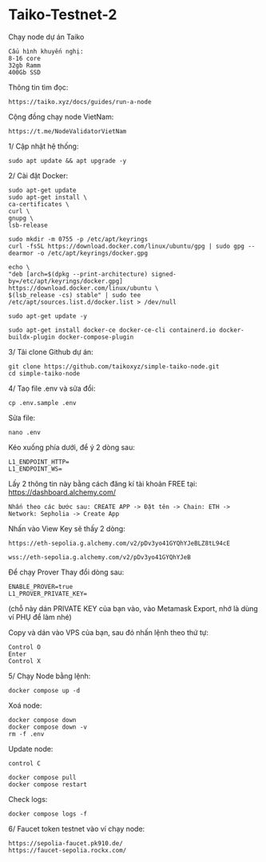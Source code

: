 # Taiko-Testnet-2

Chạy node dự án Taiko

    Cấu hình khuyến nghị:
    8-16 core
    32gb Ramm
    400Gb SSD
  
Thông tin tìm đọc:

    https://taiko.xyz/docs/guides/run-a-node
    
Cộng đồng chạy node VietNam:

    https://t.me/NodeValidatorVietNam
    
1/ Cập nhật hệ thống:

    sudo apt update && apt upgrade -y
    
2/ Cài đặt Docker:

    sudo apt-get update
    sudo apt-get install \
    ca-certificates \
    curl \
    gnupg \
    lsb-release
    
    sudo mkdir -m 0755 -p /etc/apt/keyrings
    curl -fsSL https://download.docker.com/linux/ubuntu/gpg | sudo gpg --dearmor -o /etc/apt/keyrings/docker.gpg

    echo \
    "deb [arch=$(dpkg --print-architecture) signed-by=/etc/apt/keyrings/docker.gpg] https://download.docker.com/linux/ubuntu \
    $(lsb_release -cs) stable" | sudo tee /etc/apt/sources.list.d/docker.list > /dev/null
  
    sudo apt-get update -y
    
    sudo apt-get install docker-ce docker-ce-cli containerd.io docker-buildx-plugin docker-compose-plugin
    
3/ Tải clone Github dự án:

    git clone https://github.com/taikoxyz/simple-taiko-node.git
    cd simple-taiko-node
    
 4/ Taọ file .env và sửa đổi:
 
    cp .env.sample .env
    
 Sửa file:
 
    nano .env
    
 Kéo xuống phía dưới, để ý 2 dòng sau:
 
    L1_ENDPOINT_HTTP=
    L1_ENDPOINT_WS=
    
Lấy 2 thông tin này bằng cách đăng kí tài khoản FREE tại: https://dashboard.alchemy.com/
 
    Nhấn theo các bước sau: CREATE APP -> Đặt tên -> Chain: ETH -> Network: Sepholia -> Create App
    
Nhấn vào View Key sẽ thấy 2 dòng:

    https://eth-sepolia.g.alchemy.com/v2/pDv3yo41GYQhYJeBLZ8tL94cE
    
    wss://eth-sepolia.g.alchemy.com/v2/pDv3yo41GYQhYJeB
    
Để chạy Prover
Thay đổi dòng sau:
    
    ENABLE_PROVER=true
    L1_PROVER_PRIVATE_KEY=
    
(chỗ này dán PRIVATE KEY của bạn vào, vào Metamask Export, nhớ là dùng ví PHỤ để làm nhé)
    
    
Copy và dán vào VPS của bạn, sau đó nhấn lệnh theo thứ tự:

    Control O
    Enter
    Control X
    
5/ Chạy Node bằng lệnh:

    docker compose up -d
    
 Xoá node:
 
    docker compose down
    docker compose down -v
    rm -f .env
    
 Update node:
 
    control C
    
    docker compose pull
    docker compose restart
    
 Check logs:
 
    docker compose logs -f
    
6/ Faucet token testnet vào ví chạy node:

    https://sepolia-faucet.pk910.de/
    https://faucet-sepolia.rockx.com/
    
